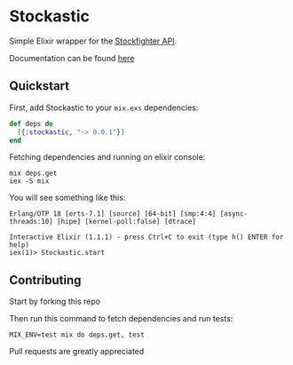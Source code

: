 # Stockastic

Simple Elixir wrapper for the [Stockfighter API](https://starfighter.readme.io/docs).

Documentation can be found [here](https://hexdocs.pm/stockastic)

## Quickstart

First, add Stockastic to your `mix.exs` dependencies:

```elixir
def deps do
  [{:stockastic, "~> 0.0.1"}]
end
```

Fetching dependencies and running on elixir console:

```console
mix deps.get
iex -S mix
```

You will see something like this:

```
Erlang/OTP 18 [erts-7.1] [source] [64-bit] [smp:4:4] [async-threads:10] [hipe] [kernel-poll:false] [dtrace]

Interactive Elixir (1.1.1) - press Ctrl+C to exit (type h() ENTER for help)
iex(1)> Stockastic.start
```

## Contributing

Start by forking this repo

Then run this command to fetch dependencies and run tests:

```console
MIX_ENV=test mix do deps.get, test
```

Pull requests are greatly appreciated
